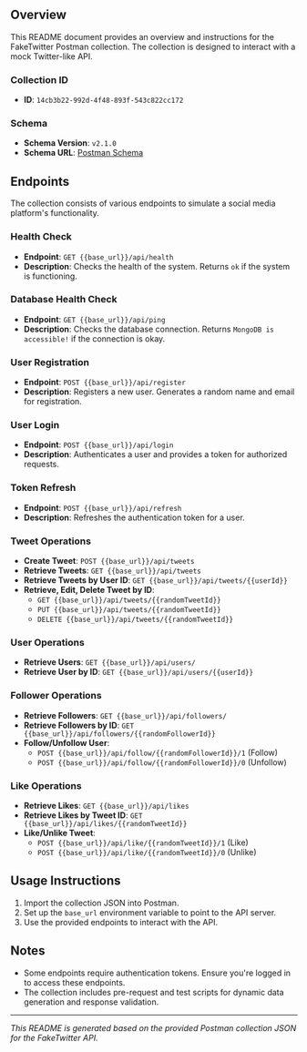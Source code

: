 ## Overview
This README document provides an overview and instructions for the FakeTwitter Postman collection. The collection is designed to interact with a mock Twitter-like API.

### Collection ID
- **ID**: `14cb3b22-992d-4f48-893f-543c822cc172`

### Schema
- **Schema Version**: `v2.1.0`
- **Schema URL**: [Postman Schema](https://schema.getpostman.com/json/collection/v2.1.0/collection.json)

## Endpoints
The collection consists of various endpoints to simulate a social media platform's functionality.

### Health Check
- **Endpoint**: `GET {{base_url}}/api/health`
- **Description**: Checks the health of the system. Returns `ok` if the system is functioning.

### Database Health Check
- **Endpoint**: `GET {{base_url}}/api/ping`
- **Description**: Checks the database connection. Returns `MongoDB is accessible!` if the connection is okay.

### User Registration
- **Endpoint**: `POST {{base_url}}/api/register`
- **Description**: Registers a new user. Generates a random name and email for registration.

### User Login
- **Endpoint**: `POST {{base_url}}/api/login`
- **Description**: Authenticates a user and provides a token for authorized requests.

### Token Refresh
- **Endpoint**: `POST {{base_url}}/api/refresh`
- **Description**: Refreshes the authentication token for a user.

### Tweet Operations
- **Create Tweet**: `POST {{base_url}}/api/tweets`
- **Retrieve Tweets**: `GET {{base_url}}/api/tweets`
- **Retrieve Tweets by User ID**: `GET {{base_url}}/api/tweets/{{userId}}`
- **Retrieve, Edit, Delete Tweet by ID**: 
  - `GET {{base_url}}/api/tweets/{{randomTweetId}}`
  - `PUT {{base_url}}/api/tweets/{{randomTweetId}}`
  - `DELETE {{base_url}}/api/tweets/{{randomTweetId}}`

### User Operations
- **Retrieve Users**: `GET {{base_url}}/api/users/`
- **Retrieve User by ID**: `GET {{base_url}}/api/users/{{userId}}`

### Follower Operations
- **Retrieve Followers**: `GET {{base_url}}/api/followers/`
- **Retrieve Followers by ID**: `GET {{base_url}}/api/followers/{{randomFollowerId}}`
- **Follow/Unfollow User**: 
  - `POST {{base_url}}/api/follow/{{randomFollowerId}}/1` (Follow)
  - `POST {{base_url}}/api/follow/{{randomFollowerId}}/0` (Unfollow)

### Like Operations
- **Retrieve Likes**: `GET {{base_url}}/api/likes`
- **Retrieve Likes by Tweet ID**: `GET {{base_url}}/api/likes/{{randomTweetId}}`
- **Like/Unlike Tweet**: 
  - `POST {{base_url}}/api/like/{{randomTweetId}}/1` (Like)
  - `POST {{base_url}}/api/like/{{randomTweetId}}/0` (Unlike)

## Usage Instructions
1. Import the collection JSON into Postman.
2. Set up the `base_url` environment variable to point to the API server.
3. Use the provided endpoints to interact with the API.

## Notes
- Some endpoints require authentication tokens. Ensure you're logged in to access these endpoints.
- The collection includes pre-request and test scripts for dynamic data generation and response validation.

---

*This README is generated based on the provided Postman collection JSON for the FakeTwitter API.*
